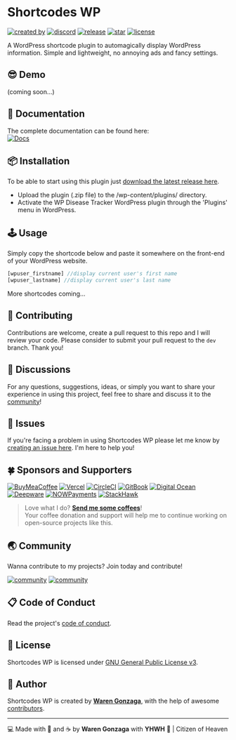 # Shortcodes WP

[![created by](https://img.shields.io/badge/created%20by-Waren%20Gonzaga-blue.svg?longCache=true&style=flat-square)](https://github.com/warengonzaga) [![discord](https://img.shields.io/discord/659684980137656340?color=%235865F2&label=discord&logo=discord&logoColor=white&style=flat-square)](https://wrngnz.ga/discord) [![release](https://img.shields.io/github/release/warengonzaga/shortcodes-wp.svg?style=flat-square)](https://github.com/warengonzaga/shortcodes-wp/releases) [![star](https://img.shields.io/github/stars/warengonzaga/shortcodes-wp.svg?style=flat-square)](https://github.com/warengonzaga/shortcodes-wp/stargazers) [![license](https://img.shields.io/github/license/warengonzaga/shortcodes-wp.svg?style=flat-square)](https://github.com/warengonzaga/shortcodes-wp/blob/main/license)

A WordPress shortcode plugin to automagically display WordPress information. Simple and lightweight, no annoying ads and fancy settings.

## 😎 Demo

(coming soon...)

## 📖 Documentation

<!-- <!-- markdownlint-disable MD033 -->
The complete documentation can be found here:<br/>
[![Docs](https://img.shields.io/badge/Docs-docs.warengonzaga.com/shortcodes--wp-blue.svg?longCache=true&style=for-the-badge)](https://docs.warengonzaga.com/shortcodes-wp)
<!-- <!-- markdownlint-enable MD033 -->

## 📦 Installation

To be able to start using this plugin just [download the latest release here](https://github.com/warengonzaga/shortcodes-wp/releases/latest).

- Upload the plugin (.zip file) to the /wp-content/plugins/ directory.
- Activate the WP Disease Tracker WordPress plugin through the 'Plugins' menu in WordPress.

## 🕹️ Usage

Simply copy the shortcode below and paste it somewhere on the front-end of your WordPress website.

```php
[wpuser_firstname] //display current user's first name
[wpuser_lastname] //display current user's last name
```

More shortcodes coming...

## 🎯 Contributing

Contributions are welcome, create a pull request to this repo and I will review your code. Please consider to submit your pull request to the ```dev``` branch. Thank you!

## 💬 Discussions

For any questions, suggestions, ideas, or simply you want to share your experience in using this project, feel free to share and discuss it to the [community](https://github.com/warengonzaga/shortcodes-wp/discussions)!

## 🐛 Issues

If you're facing a problem in using Shortcodes WP please let me know by [creating an issue here](https://github.com/warengonzaga/shortcodes-wp/issues/new). I'm here to help you!

## 🍀 Sponsors and Supporters

[![BuyMeaCoffee](https://wrngnz.ga/badge-buymeacoffee)](https://buymeacoff.ee/warengonzaga) [![Vercel](https://wrngnz.ga/badge-vercel)](https://vercel.com) [![CircleCI](https://wrngnz.ga/badge-circleci)](https://vercel.com) [![GitBook](https://wrngnz.ga/badge-gitbook)](https://gitbook.io) [![Digital Ocean](https://wrngnz.ga/badge-digitalocean)](https://digitalocean.com) [![Deepware](https://wrngnz.ga/badge-deepware)](https://deepware.ai/) [![NOWPayments](https://wrngnz.ga/badge-nowpayments)](https://nowpayments.io) [![StackHawk](https://img.shields.io/badge/Stackhawk-%2300CBC6.svg?&style=for-the-badge&logoColor=white)](https://stackhawk.com)

<!-- markdownlint-disable MD033 -->
> Love what I do? **[Send me some coffees](https://buymeacoff.ee/wareneutron)**!<br/>
> Your coffee donation and support will help me to continue working on open-source projects like this.
<!-- markdownlint-disable MD033 -->

## 🌏 Community

Wanna contribute to my projects? Join today and contribute!

[![community](https://discordapp.com/api/guilds/694612151444439081/widget.png?style=banner2)](https://wareneutron.com/discord) [![community](https://discordapp.com/api/guilds/659684980137656340/widget.png?style=banner2)](https://wrngnz.ga/discord)

## 📋 Code of Conduct

Read the project's [code of conduct](./code_of_conduct.md).

## 📃 License

Shortcodes WP is licensed under [GNU General Public License v3](https://opensource.org/licenses/GPL-3.0).

## 📝 Author

Shortcodes WP is created by **[Waren Gonzaga](https://github.com/warengonzaga)**, with the help of awesome [contributors](https://github.com/warengonzaga/shortcodes-wp/graphs/contributors).

---

💻 Made with 💖 and ☕ by **Waren Gonzaga** with **YHWH** 🙏 | Citizen of Heaven

[personal website]: https://warengonzaga.com
[business website]: https://wgcompanyhq.com
[biolink]: https://bio.link/warengonzaga
[facebook]: https://facebook.com/warengonzagaofficial
[twitter]: https://twitter.com/warengonzaga
[instagram]: https://instagram.com/warengonzagaofficial
[youtube]: https://youtube.com/warengonzaga
